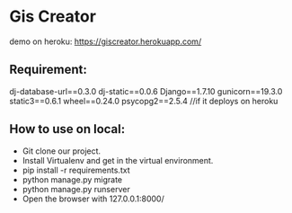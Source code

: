 # Gis Creator
demo on heroku: https://giscreator.herokuapp.com/

## Requirement:
dj-database-url==0.3.0
dj-static==0.0.6
Django==1.7.10
gunicorn==19.3.0
static3==0.6.1
wheel==0.24.0
psycopg2==2.5.4  //if it deploys on heroku



## How to use on local:
- Git clone our project.
- Install Virtualenv and get in the virtual environment.
- pip install -r requirements.txt
- python manage.py migrate
- python manage.py runserver
- Open the browser with 127.0.0.1:8000/
